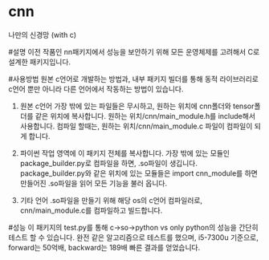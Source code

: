 # cnn
나만의 신경망 (with c)

#설명
이전 작품인 nn패키지에서 성능을 보안하기 위해 모든 운영체제를 고려해서 C로 설계한 패키지입니다.

#사용방법
원본 c언어로 개발하는 방법과, 내부 패키지 빌더를 통해 동적 라이브러리로 c언어 뿐만 아니라 다른 언어에서 작동하는 방법이 있습니다.

1. 원본 c언어
가장 밖에 있는 파일들은 무시하고,
원하는 위치에 cnn폴더와 tensor폴더를 같은 위치에 복사합니다.
원하는 위치/cnn/main_module.h를 include해서 사용합니다.
컴파일 할때는,
원하는 위치/cnn/main_module.c 파일이 컴파일이 되게 합니다.

2. 파이썬
작업 영역에 이 패키지 전체를 복사합니다.
가장 밖에 있는 모듈인 package_builder.py로 컴파일을 하면,
.so파일이 생깁니다.
package_builder.py와 같은 위치에 있는 모듈들은 
import cnn_module를 하면 만들어진 .so파일을 읽어 모든 기능을 불러 옵니다.

3. 기타 언어
.so파일을 만들기 위해 해당 os의 c언어 컴파일러로, cnn/main_module.c를 컴파일하고 빌드합니다.

#성능
이 패키지의 test.py를 통해 c->so->python vs only python의 성능을 간단히 테스트 할 수 있습니다.
완전 같은 알고리즘으로 테스트를 했으며,
i5-7300u 기준으로, forward는 50억배, backward는 189배 빠른 결과를 얻었습니다.